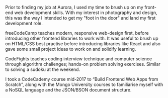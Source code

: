 Prior to finding my job at Aurora, I used my time to brush up on my front-end web development skills. With my interest in photography and design, this was the way I intended to get my "foot in the door" and land my first development role.

freeCodeCamp teaches modern, responsive web-design first, before introducing other frontend libraries to work with. It was useful to brush up on HTML/CSS best practise before introducing libraries like React and also gave some small project ideas to work on and solidify learning.

CodeFights teaches coding interview technique and computer science through algorithm challenges; hands-on problem solving exercises. Similar to solving a sudoku at the weekend.

I took a CodeCademy course mid-2017 to “Build Frontend Web Apps from Scratch”, along with the Mongo University courses to familiarise myself with a NoSQL language and the JSON/BSON document structure.
